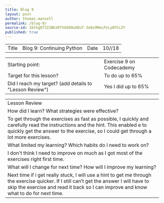 ```yaml
---
title: Blog 9
layout: post
author: thomas.mansell
permalink: /blog-9/
source-id: 16tkgQT322BKzRfVG6O9wXDuT-3eQs9MeLPzLy8FhiZY
published: true
---
```

<table>
  <tr>
    <td>Title</td>
    <td>Blog 9: Continuing Python
</td>
    <td>Date</td>
    <td>10//18</td>
  </tr>
</table>


<table>
  <tr>
    <td>Starting point:</td>
    <td>Exercise 9 on Codecademy</td>
  </tr>
  <tr>
    <td>Target for this lesson?</td>
    <td>To do up to 65%</td>
  </tr>
  <tr>
    <td>Did I reach my target? 
(add details to "Lesson Review")</td>
    <td>Yes I did up to 65%</td>
  </tr>
</table>


<table>
  <tr>
    <td>Lesson Review</td>
  </tr>
  <tr>
    <td>How did I learn? What strategies were effective? </td>
  </tr>
  <tr>
    <td>To get through the exercises as fast as possible, I quickly and carefully read the instructions and the hint. This enabled  e to quickly get the answer to the exercise, so I could get through a lot more exercises.</td>
  </tr>
  <tr>
    <td>What limited my learning? Which habits do I need to work on? </td>
  </tr>
  <tr>
    <td>I don't think I need to improve on much as I got most of the exercises right first time.</td>
  </tr>
  <tr>
    <td>What will I change for next time? How will I improve my learning?</td>
  </tr>
  <tr>
    <td>Next time if i get really stuck, I will use a hint to get me through the exercise quicker. If I still can’t get the answer I will have to skip the exercise and read it back so I can improve and know what to do for next time.</td>
  </tr>
</table>


